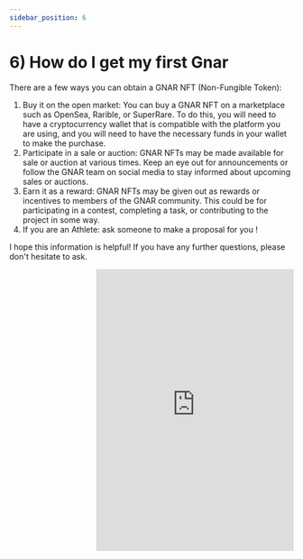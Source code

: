 ```yaml
---
sidebar_position: 6
---
```


# 6) How do I get my first Gnar

There are a few ways you can obtain a GNAR NFT (Non-Fungible Token):

1. Buy it on the open market: You can buy a GNAR NFT on a marketplace such as OpenSea, Rarible, or SuperRare. To do this, you will need to have a cryptocurrency wallet that is compatible with the platform you are using, and you will need to have the necessary funds in your wallet to make the purchase.
2. Participate in a sale or auction: GNAR NFTs may be made available for sale or auction at various times. Keep an eye out for announcements or follow the GNAR team on social media to stay informed about upcoming sales or auctions.
3. Earn it as a reward: GNAR NFTs may be given out as rewards or incentives to members of the GNAR community. This could be for participating in a contest, completing a task, or contributing to the project in some way.
4. If you are an Athlete: ask someone to make a proposal for you !



I hope this information is helpful! If you have any further questions, please don't hesitate to ask.

<iframe align="right" src="https://discord.com/widget?id=928811922244137020&theme=dark" width="350" height="500" allowtransparency="true" frameborder="0" sandbox="allow-popups allow-popups-to-escape-sandbox allow-same-origin allow-scripts"></iframe>
